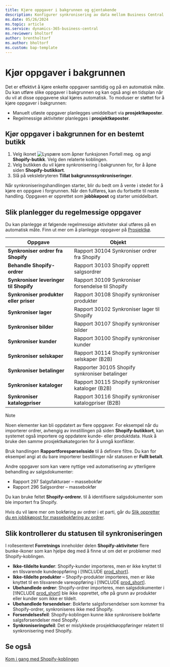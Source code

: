```yaml
---
title: Kjøre oppgaver i bakgrunnen og gjentakende
description: Konfigurer synkronisering av data mellom Business Central og Shopify i bakgrunnen.
ms.date: 05/26/2024
ms.topic: article
ms.service: dynamics-365-business-central
ms.reviewer: bholtorf
author: brentholtorf
ms.author: bholtorf
ms.custom: bap-template
---
```


# Kjør oppgaver i bakgrunnen

Det er effektivt å kjøre enkelte oppgaver samtidig og på en automatisk måte. Du kan utføre slike oppgaver i bakgrunnen og kan også angi en tidsplan når du vil at disse oppgavene skal kjøres automatisk. To moduser er støttet for å kjøre oppgaver i bakgrunnen:

- Manuelt utløste oppgaver planlegges umiddelbart via **prosjektkøposter**.
- Regelmessige aktiviteter planlegges i **prosjektkøposter**.

## Kjør oppgaver i bakgrunnen for en bestemt butikk

1. Velg ikonet ![Lyspære som åpner funksjonen Fortell meg.](../media/ui-search/search_small.png "Fortell hva du vil gjøre") og angi **Shopify-butikk**. Velg den relaterte koblingen.
2. Velg butikken du vil kjøre synkronisering i bakgrunnen for, for å åpne siden **Shopify-butikkort**.
3. Slå på vekslebryteren **Tillat bakgrunnssynkroniseringer**.

Når synkroniseringshandlingen starter, blir du bedt om å vente i stedet for å kjøre en oppgave i forgrunnen. Når den fullføres, kan du fortsette til neste handling. Oppgaven er opprettet som **jobbkøpost** og starter umiddelbart.

## Slik planlegger du regelmessige oppgaver

Du kan planlegge at følgende regelmessige aktiviteter skal utføres på en automatisk måte. Finn ut mer om å planlegge oppgaver på [Prosjektkø](../admin-job-queues-schedule-tasks.md).

|Oppgave|Objekt|
|------|------------|
|**Synkroniser ordrer fra Shopify**|Rapport 30104 Synkroniser ordrer fra Shopify|
|**Behandle Shopify-ordrer**|Rapport 30103 Shopify opprett salgsordrer|
|**Synkroniser leveringer til Shopify**|Rapport 30109 Synkroniser forsendelse til Shopify|
|**Synkroniser produkter eller priser**|Rapport 30108 Shopify synkroniser produkter|
|**Synkroniser lager**|Rapport 30102 Synkroniser lager til Shopify|
|**Synkroniser bilder**|Rapport 30107 Shopify synkroniser bilder|
|**Synkroniser kunder**|Rapport 30100 Shopify synkroniser kunder|
|**Synkroniser selskaper**|Rapport 30114 Shopify synkroniser selskaper (B2B)|
|**Synkroniser betalinger**|Rapporter 30105 Shopify synkroniser betalinger|
|**Synkroniser kataloger**|Rapport 30115 Shopify synkroniser kataloger (B2B)|
|**Synkroniser katalogpriser**|Rapport 30116 Shopify synkroniser katalogpriser (B2B)|

> [!NOTE]
> Noen elementer kan bli oppdatert av flere oppgaver. For eksempel når du importerer ordrer, avhengig av innstillingen på siden **Shopify-butikkort**, kan systemet også importere og oppdatere kunde- eller produktdata. Husk å bruke den samme prosjektkøkategorien for å unngå konflikter.
>
> Bruk handlingen **Rapportforespørselsside** til å definere filtre. Du kan for eksempel angi at du bare importerer bestillinger når statusen er **Fullt betalt**.

Andre oppgaver som kan være nyttige ved automatisering av ytterligere behandling av salgsdokumenter:

- Rapport 297 Salgsfakturaer – massebokfør
- Rapport 296 Salgsordrer – massebokfør

Du kan bruke feltet **Shopify-ordrenr.** til å identifisere salgsdokumenter som ble importert fra Shopify.

Hvis du vil lære mer om bokføring av ordrer i et parti, går du [Slik oppretter du en jobbkøpost for massebokføring av ordrer](../ui-batch-posting.md#to-create-a-job-queue-entry-for-batch-posting-of-sales-orders).

## Slik kontrollerer du statusen til synkroniseringen

I rollesenteret **Forretnings** inneholder delen **Shopify-aktiviteter** flere bunke-ikoner som kan hjelpe deg med å finne ut om det er problemer med Shopify-koblingen.

- **Ikke-tildelte kunder**: Shopify-kunder importeres, men er ikke knyttet til en tilsvarende kundeoppføring i [!INCLUDE [prod_short](../includes/prod_short.md)].
- **Ikke-tildelte produkter** – Shopify-produkter importeres, men er ikke knyttet til en tilsvarende vareoppføring i [!INCLUDE [prod_short](../includes/prod_short.md)].
- **Ubehandlede ordrer**: Shopify-ordrer importeres, men salgsdokumenter i [!INCLUDE [prod_short](../includes/prod_short.md)] ble ikke opprettet, ofte på grunn av produkter eller kunder som ikke er tildelt.
- **Ubehandlede forsendelser**: Bokførte salgsforsendelser som kommer fra Shopify-ordrer, synkroniseres ikke med Shopify.
- **Forsendelsesfeil**: Shopify-koblingen kunne ikke synkronisere bokførte salgsforsendelser med Shopify.
- **Synkroniseringsfeil**: Det er mislykkede prosjektkøoppføringer relatert til synkronisering med Shopify.

## Se også

[Kom i gang med Shopify-koblingen](get-started.md)  
